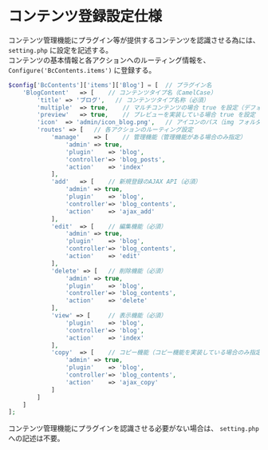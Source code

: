 # コンテンツ登録設定仕様

コンテンツ管理機能にプラグイン等が提供するコンテンツを認識させる為には、 `setting.php` に設定を記述する。  
コンテンツの基本情報と各アクションへのルーティング情報を、 `Configure('BcContents.items')` に登録する。

```php
$config['BcContents']['items']['Blog'] = [	// プラグイン名
	'BlogContent'	=> [	// コンテンツタイプ名（CamelCase）
		'title' => 'ブログ',	// コンテンツタイプ名称（必須）
		'multiple'	=> true,	// マルチコンテンツの場合 true を設定（デフォルトは false）
		'preview'	=> true,	// プレビューを実装している場合 true を設定（デフォルトは false）
		'icon'	=> 'admin/icon_blog.png',	// アイコンのパス（img フォルダからの相対パス）
		'routes' => [	// 各アクションのルーティング設定
			'manage'	=> [	// 管理機能（管理機能がある場合のみ指定）
				'admin' => true,
				'plugin'	=> 'blog',
				'controller'=> 'blog_posts',
				'action'	=> 'index'
			],
			'add'	=> [	// 新規登録のAJAX API（必須）
				'admin' => true,
				'plugin'	=> 'blog',
				'controller'=> 'blog_contents',
				'action'	=> 'ajax_add'
			],
			'edit'	=> [	// 編集機能（必須）
				'admin' => true,
				'plugin'	=> 'blog',
				'controller'=> 'blog_contents',
				'action'	=> 'edit'
			],
			'delete' => [	// 削除機能（必須）
				'admin' => true,
				'plugin'	=> 'blog',
				'controller'=> 'blog_contents',
				'action'	=> 'delete'
			],
			'view' => [		// 表示機能（必須）
				'plugin'	=> 'blog',
				'controller'=> 'blog',
				'action'	=> 'index'
			],
			'copy'	=> [	// コピー機能（コピー機能を実装している場合のみ指定）
				'admin' => true,
				'plugin'	=> 'blog',
				'controller'=> 'blog_contents',
				'action'	=> 'ajax_copy'
			]
		]
	]
];
```

コンテンツ管理機能にプラグインを認識させる必要がない場合は、 `setting.php` への記述は不要。